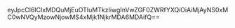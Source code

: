 eyJpcCI6ICIxMDQuMjEuOTIuMTkzIiwgInVwZGF0ZWRfYXQiOiAiMjAyNS0xMC0wNVQyMzowNjowMS4xMjk1NjkrMDA6MDAifQ==